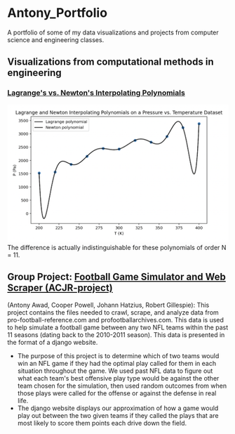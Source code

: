 # Antony_Portfolio
A portfolio of some of my data visualizations and projects from computer science and engineering classes. 

## Visualizations from computational methods in engineering
### [Lagrange's vs. Newton's Interpolating Polynomials](https://github.com/antony-git/antony-git/blob/main/Engineering/Computational_methods.py)
<img src="https://github.com/antony-git/antony-git/blob/main/Engineering/Screen%20Shot%202022-02-07%20at%2010.43.32%20PM.png" width="600"/>
The difference is actually indistinguishable for these polynomials of order N = 11.

## Group Project: [Football Game Simulator and Web Scraper (ACJR-project)](https://github.com/antony-git/antony-git/tree/main/acjr-project-master-421b28c945b266cd97de1031bc8043d81ff8a86c)
(Antony Awad, Cooper Powell, Johann Hatzius, Robert Gillespie): This project contains the files needed to crawl, scrape, and analyze data from pro-football-reference.com and profootballarchives.com. This data is used to help simulate a football game between any two NFL teams within the past 11 seasons (dating back to the 2010-2011 season). This data is presented in the format of a django website. 
- The purpose of this project is to determine which of two teams would win an NFL game if they had the optimal play called for them in each situation throughout the game. We used past NFL data to figure out what each team's best offensive play type would be against the other team chosen for the simulation, then used random outcomes from when those plays were called for the offense or against the defense in real life. 
- The django website displays our approximation of how a game would play out between the two given teams if they called the plays that are most likely to score them points each drive down the field.
